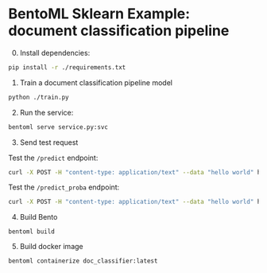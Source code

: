 # BentoML Sklearn Example: document classification pipeline

0. Install dependencies:

```bash
pip install -r ./requirements.txt
```

1. Train a document classification pipeline model

```bash
python ./train.py
```

2. Run the service:

```bash
bentoml serve service.py:svc
```

3. Send test request

Test the `/predict` endpoint:
```bash
curl -X POST -H "content-type: application/text" --data "hello world" http://127.0.0.1:3000/predict_model_0
```

Test the `/predict_proba` endpoint:
```bash
curl -X POST -H "content-type: application/text" --data "hello world" http://127.0.0.1:3000/predict_proba_model_0
```


4. Build Bento

```
bentoml build
```

5. Build docker image

```
bentoml containerize doc_classifier:latest
```
